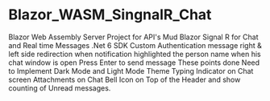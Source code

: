 # Blazor_WASM_SingnalR_Chat
Blazor Web Assembly  Server Project for API's  Mud Blazor  Signal R for Chat and Real time Messages  .Net 6 SDK  Custom Authentication  message right &amp; left side  redirection when notification  highlighted the person name when his chat window is open  Press Enter to send message  These points done  Need to Implement  Dark Mode and Light Mode Theme  Typing Indicator on Chat screen  Attachments on Chat  Bell Icon on Top of the Header and show counting of Unread messages.
